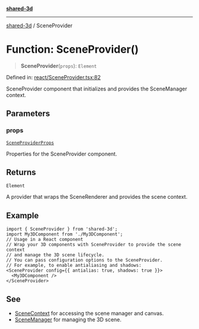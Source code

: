 [**shared-3d**](../README.md)

***

[shared-3d](../globals.md) / SceneProvider

# Function: SceneProvider()

> **SceneProvider**(`props`): `Element`

Defined in: [react/SceneProvider.tsx:82](https://github.com/ysordo/shared-3d/blob/b6432fb3e17dac484f77d6ff1862cd9a4f0ddf38/src/react/SceneProvider.tsx#L82)

SceneProvider component that initializes and provides the SceneManager context.

## Parameters

### props

[`SceneProviderProps`](../interfaces/SceneProviderProps.md)

Properties for the SceneProvider component.

## Returns

`Element`

A provider that wraps the SceneRenderer and provides the scene context.

## Example

```tsx
import { SceneProvider } from 'shared-3d';
import My3DComponent from './My3DComponent';
// Usage in a React component
// Wrap your 3D components with SceneProvider to provide the scene context
// and manage the 3D scene lifecycle.
// You can pass configuration options to the SceneProvider.
// For example, to enable antialiasing and shadows:
<SceneProvider config={{ antialias: true, shadows: true }}>
  <My3DComponent />
</SceneProvider>
```

## See

 - [SceneContext](../variables/SceneContext.md) for accessing the scene manager and canvas.
 - [SceneManager](../classes/SceneManager.md) for managing the 3D scene.
